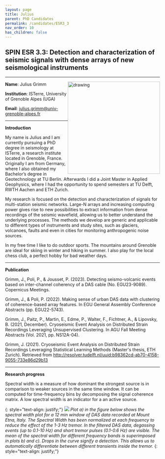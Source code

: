 ```yaml
---
layout: page
title: Julius
parent: PhD Candidates
permalink: /candidates/ESR3_3
nav_order: 10
has_children: false
---
```


## SPIN ESR 3.3: Detection and characterization of seismic signals with dense arrays of new seismological instruments

---
__Name__: Julius Grimm      <img src="/candidates/files/esr3_3_1.jpg" alt="drawing" width="300" style="float:right"/>
       

__Institution__: ISTerre, University of Grenoble Alpes (UGA)

__Email__: julius.grimm@univ-grenoble-alpes.fr

---
__Introduction__

My name is Julius and I am currently pursuing a PhD degree in seismology at ISTerre, a research institute located in Grenoble, France. 
Originally I am from Germany, where I also obtained my Bachelor’s degree in Geotechnology at TU Berlin. Afterwards I did a Joint Master in Applied Geophysics, where I had the opportunity to spend semesters at TU Delft, RWTH Aachen and ETH Zurich.

My research is focused on the detection and characterization of signals for multi-station seismic networks. Large-N arrays and increasing computing power gives rise to new possibilities to extract information from dense recordings of the seismic wavefield, allowing us to better understand the underlying processes. The methods we develop are generic and applicable to different types of instruments and study sites, such as glaciers, volcanoes, faults and even in cities for monitoring anthropogenic noise sources.

In my free time I like to do outdoor sports. The mountains around Grenoble are ideal for skiing in winter and hiking in summer. I also play for the local chess club, a perfect hobby for bad weather days.

---
__Publication__

Grimm, J., Poli, P., & Jousset, P. (2023). Detecting seismo-volcanic events based on inter-channel coherency of a DAS cable (No. EGU23-9089). Copernicus Meetings.

Grimm, J., & Poli, P. (2022). Making sense of urban DAS data with clustering of coherence-based array features. In EGU General Assembly Conference Abstracts (pp. EGU22-5743).

Grimm, J., Paitz, P., Martin, E., Edme, P., Walter, F., Fichtner, A., & Lipovsky, B. (2021, December). Cryoseismic Event Analysis on Distributed Strain Recordings Leveraging Unsupervised Clustering. In AGU Fall Meeting Abstracts (Vol. 2021, pp. NS12A-04).

Grimm, J. (2021). Cryoseismic Event Analysis on Distributed Strain Recordings Leveraging Statistical Learning Methods (Master's thesis, ETH Zurich). Retrieved from http://resolver.tudelft.nl/uuid:b98362cd-ab70-4158-9055-733e86d29b13 

---
__Research progress__

Spectral width is a measure of how dominant the strongest source is in comparison to weaker sources in the same time window. It can be computed for time-frequency bins by decomposing the signal coherence matrix. A low spectral width is an indicator for a an active source.

{: style="text-align: justify;"}
![](/candidates/files/esr3_3_2.png)
<span>*Plot a) in the figure below shows the spectral width plot for a 12 min window of DAS data recorded at Mount Etna, Italy. The Spectral Width has been normalized at each frequency to reduce the effect of the 1-3 Hz tremor. In the filtered DAS data, degassing events (up to 0.1-10 Hz) and short tremor pulses (0.1-0.6 Hz) are visible. The mean of the spectral width for different frequency bands is superimposed in plots b) and c). Drops in the curve signify a detection. This allows us to automatically differentiate between different transients inside the tremor.*</span>
{: style="text-align: justify;"}






